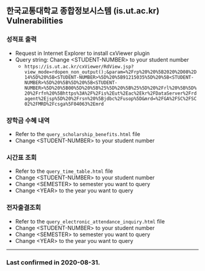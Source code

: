 ## 한국교통대학교 종합정보시스템 (is.ut.ac.kr) Vulnerabilities

### 성적표 출력
* Request in Internet Explorer to install cxViewer plugin
* Query string: Change \<STUDENT-NUMBER\> to your student number
    * `https://is.ut.ac.kr/cxViewer/RdView.jsp?view_mode=rdopen_non_output();&param=%2Frp%20%20%5B2020%2D08%2D14%5D%20%5B<STUDENT-NUMBER>%5D%20%5B91215035%5D%20%5B<STUDENT-NUMBER>%5D%20%5B%5D%20%5B<STUDENT-NUMBER>%5D%20%5B00%5D%20%5B%25%5D%20%5B%25%5D%20%2Frl%20%5B%5D%20%2Frfn%20%5Bhttps%3A%2F%2Fis%2Eut%2Eac%2Ekr%2FDataServer%2Frdagent%2Ejsp%5D%20%2Frsn%20%5Bjdbc%2Fusop%5D&mrd=%2FGA%2FSC%2FSC02%2FMRD%2Fcsga%5F04063%2Emrd`

### 장학금 수혜 내역
* Refer to the `query_scholarship_benefits.html` file
* Change \<STUDENT-NUMBER\> to your student number

### 시간표 조회
* Refer to the `query_time_table.html` file
* Change \<STUDENT-NUMBER\> to your student number
* Change \<SEMESTER\> to semester you want to query
* Change \<YEAR\> to the year you want to query

### 전자출결조회
* Refer to the `query_electronic_attendance_inquiry.html` file
* Change \<STUDENT-NUMBER\> to your student number
* Change \<SEMESTER\> to semester you want to query
* Change \<YEAR\> to the year you want to query

---
### Last confirmed in 2020-08-31.